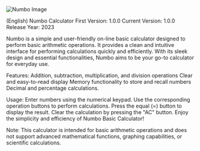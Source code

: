 <img src="https://i.postimg.cc/fyJ3y5V2/numbo.png" alt="Numbo Image">

(English)
Numbo Calculator
First Version: 1.0.0
Current Version: 1.0.0
Release Year: 2023

Numbo is a simple and user-friendly on-line basic calculator designed to perform basic arithmetic operations. It provides a clean and intuitive interface for performing calculations quickly and efficiently. With its sleek design and essential functionalities, Numbo aims to be your go-to calculator for everyday use.

Features:
Addition, subtraction, multiplication, and division operations
Clear and easy-to-read display
Memory functionality to store and recall numbers
Decimal and percentage calculations.

Usage:
Enter numbers using the numerical keypad.
Use the corresponding operation buttons to perform calculations.
Press the equal (=) button to display the result.
Clear the calculation by pressing the "AC" button.
Enjoy the simplicity and efficiency of Numbo Basic Calculator!

Note:
This calculator is intended for basic arithmetic operations and does not support advanced mathematical functions, graphing capabilities, or scientific calculations.

